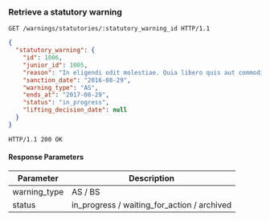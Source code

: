 ### Retrieve a statutory warning

```http
GET /warnings/statutories/:statutory_warning_id HTTP/1.1
```

```json
{
  "statutory_warning": {
    "id": 1006,
    "junior_id": 1005,
    "reason": "In eligendi odit molestiae. Quia libero quis aut commodi dignissimos. Voluptatibus temporibus voluptatem ut voluptatum.",
    "sanction_date": "2016-08-29",
    "warning_type": "AS",
    "ends_at": "2017-08-29",
    "status": "in_progress",
    "lifting_decision_date": null
  }
}
```

```http
HTTP/1.1 200 OK
```

#### Response Parameters

Parameter               | Description
----------------------- | ------
warning_type            | AS / BS
status                  | in_progress / waiting_for_action / archived
